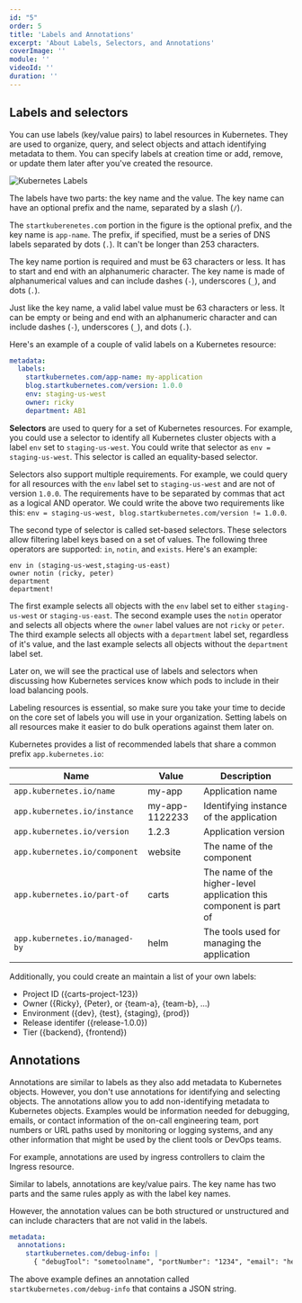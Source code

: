 ```yaml
---
id: "5"
order: 5
title: 'Labels and Annotations'
excerpt: 'About Labels, Selectors, and Annotations'
coverImage: ''
module: ''
videoId: ''
duration: ''
---
```


## Labels and selectors

You can use labels (key/value pairs) to label resources in Kubernetes. They are used to organize, query, and select objects and attach identifying metadata to them. You can specify labels at creation time or add, remove, or update them later after you've created the resource.

![Kubernetes Labels](/assets/course/basic/k8s-labels.png)

The labels have two parts: the key name and the value. The key name can have an optional prefix and the name, separated by a slash (`/`). 

The `startkuberenetes.com` portion in the figure is the optional prefix, and the key name is `app-name`. The prefix, if specified, must be a series of DNS labels separated by dots (`.`). It can't be longer than 253 characters.

The key name portion is required and must be 63 characters or less. It has to start and end with an alphanumeric character. The key name is made of alphanumerical values and can include dashes (`-`), underscores (`_`), and dots (`.`).

Just like the key name, a valid label value must be 63 characters or less. It can be empty or being and end with an alphanumeric character and can include dashes (`-`), underscores (`_`), and dots (`.`).

Here's an example of a couple of valid labels on a Kubernetes resource:

```yaml
metadata:
  labels:
    startkubernetes.com/app-name: my-application
    blog.startkubernetes.com/version: 1.0.0
    env: staging-us-west
    owner: ricky
    department: AB1
```

**Selectors** are used to query for a set of Kubernetes resources. For example, you could use a selector to identify all Kubernetes cluster objects with a label `env` set to `staging-us-west`. You could write that selector as `env = staging-us-west`. This selector is called an equality-based selector.

Selectors also support multiple requirements. For example, we could query for all resources with the `env` label set to `staging-us-west` and are not of version `1.0.0`. The requirements have to be separated by commas that act as a logical AND operator. We could write the above two requirements like this: `env = staging-us-west, blog.startkubernetes.com/version != 1.0.0`.

The second type of selector is called set-based selectors. These selectors allow filtering label keys based on a set of values. The following three operators are supported: `in`, `notin`, and `exists`. Here's an example:

```text
env in (staging-us-west,staging-us-east)
owner notin (ricky, peter)
department
department!
```

The first example selects all objects with the `env` label set to either `staging-us-west` or `staging-us-east`. The second example uses the `notin` operator and selects all objects where the `owner` label values are not `ricky` or `peter`. The third example selects all objects with a `department` label set, regardless of it's value, and the last example selects all objects without the `department` label set.

Later on, we will see the practical use of labels and selectors when discussing how Kubernetes services know which pods to include in their load balancing pools.

Labeling resources is essential, so make sure you take your time to decide on the core set of labels you will use in your organization. Setting labels on all resources make it easier to do bulk operations against them later on.

Kubernetes provides a list of recommended labels that share a common prefix `app.kubernetes.io`:

| Name | Value | Description |
| --- | --- | --- |
| `app.kubernetes.io/name` | my-app | Application name |
| `app.kubernetes.io/instance` | my-app-1122233 | Identifying instance of the application |
| `app.kubernetes.io/version` | 1.2.3 | Application version |
| `app.kubernetes.io/component`| website | The name of the component|
| `app.kubernetes.io/part-of` | carts | The name of the higher-level application this component is part of |
| `app.kubernetes.io/managed-by` | helm | The tools used for managing the application |

Additionally, you could create an maintain a list of your own labels:

- Project ID ({carts-project-123})
- Owner ({Ricky}, {Peter}, or {team-a}, {team-b}, ...)
- Environment ({dev}, {test}, {staging}, {prod})
- Release identifer ({release-1.0.0})
- Tier ({backend}, {frontend})


## Annotations

Annotations are similar to labels as they also add metadata to Kubernetes objects. However, you don't use annotations for identifying and selecting objects. The annotations allow you to add non-identifying metadata to Kubernetes objects. Examples would be information needed for debugging, emails, or contact information of the on-call engineering team, port numbers or URL paths used by monitoring or logging systems, and any other information that might be used by the client tools or DevOps teams.

For example, annotations are used by ingress controllers to claim the Ingress resource.

Similar to labels, annotations are key/value pairs. The key name has two parts and the same rules apply as with the label key names.

However, the annotation values can be both structured or unstructured and can include characters that are not valid in the labels.

```yaml
metadata:
  annotations:
    startkubernetes.com/debug-info: | 
      { "debugTool": "sometoolname", "portNumber": "1234", "email": "hello@example.com" } 
```

The above example defines an annotation called `startkubernetes.com/debug-info` that contains a JSON string.